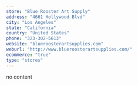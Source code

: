 ```yaml
---
store: "Blue Rooster Art Supply"
address: "4661 Hollywood Blvd"
city: "Los Angeles"
state: "California"
country: "United States"
phone: "323-302-5613"
website: "blueroosterartsupplies.com"
weburl: "http://www.blueroosterartsupplies.com/"
ecommerce: "true"
type: "stores"
---
```


no content